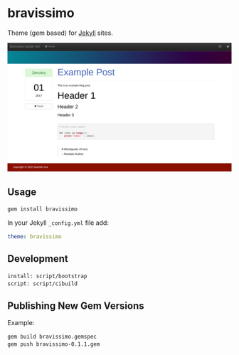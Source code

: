 # bravissimo

Theme (gem based) for [Jekyll](https://jekyllrb.com/) sites.

![Example Site](./template.png)

## Usage

```bash
gem install bravissimo
```

In your Jekyll `_config.yml` file add:

```yaml
theme: bravissimo
```

## Development

```bash
install: script/bootstrap
script: script/cibuild
```

## Publishing New Gem Versions

Example:

```bash
gem build bravissimo.gemspec
gem push bravissimo-0.1.1.gem
```
